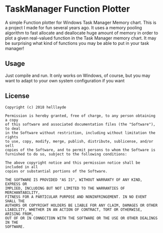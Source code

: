 # TaskManager Function Plotter
A simple Function plotter for Windows Task Manager Memory chart. This is a project I made for fun several years ago.
It uses a memory pooling algorithm to fast allocate and deallocate huge amount of memory in order to plot a given real-valued function in the Task Manager memory chart.
It may be surprising what kind of functions you may be able to put in your task manager!

## Usage
Just compile and run. It only works on Windows, of course, but you may want to adapt to your own system configuration if you want

## License
```
Copyright (c) 2018 helllayde

Permission is hereby granted, free of charge, to any person obtaining a copy
of this software and associated documentation files (the "Software"), to deal
in the Software without restriction, including without limitation the rights
to use, copy, modify, merge, publish, distribute, sublicense, and/or sell
copies of the Software, and to permit persons to whom the Software is
furnished to do so, subject to the following conditions:

The above copyright notice and this permission notice shall be included in all
copies or substantial portions of the Software.

THE SOFTWARE IS PROVIDED "AS IS", WITHOUT WARRANTY OF ANY KIND, EXPRESS OR
IMPLIED, INCLUDING BUT NOT LIMITED TO THE WARRANTIES OF MERCHANTABILITY,
FITNESS FOR A PARTICULAR PURPOSE AND NONINFRINGEMENT. IN NO EVENT SHALL THE
AUTHORS OR COPYRIGHT HOLDERS BE LIABLE FOR ANY CLAIM, DAMAGES OR OTHER
LIABILITY, WHETHER IN AN ACTION OF CONTRACT, TORT OR OTHERWISE, ARISING FROM,
OUT OF OR IN CONNECTION WITH THE SOFTWARE OR THE USE OR OTHER DEALINGS IN THE
SOFTWARE.
```
